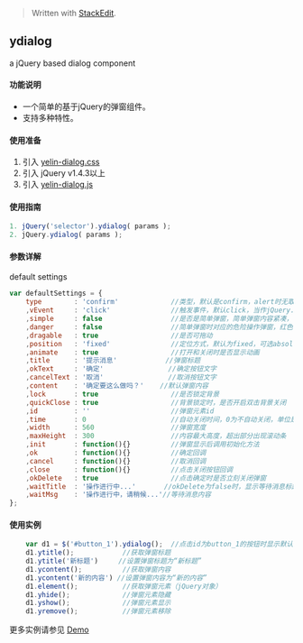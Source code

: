 > Written with [StackEdit](https://stackedit.io/).

## ydialog ##
a jQuery based dialog component

#### 功能说明 ####

* 一个简单的基于jQuery的弹窗组件。  
* 支持多种特性。

#### 使用准备 ####

1. 引入 [yelin-dialog.css](https://github.com/xincici/ydialog/blob/master/css/yelin-dialog.css)
2. 引入 jQuery v1.4.3以上
3. 引入 [yelin-dialog.js](https://github.com/xincici/ydialog/blob/master/js/yelin-dialog.js)

#### 使用指南 ####

``` javascript
1. jQuery('selector').ydialog( params );
2. jQuery.ydialog( params );

```

#### 参数详解 ####
default settings
``` javascript
var defaultSettings = {
    type        : 'confirm'             //类型，默认是confirm，alert时无取消按钮
    ,vEvent     : 'click'               //触发事件，默认click，当作jQuery.fn.ydialog使用时
    ,simple     : false                 //是否是简单弹窗，简单弹窗内容紧凑，一般内容为一句话
    ,danger     : false                 //简单弹窗时对应的危险操作弹窗，红色警告图标
    ,dragable   : true                  //是否可拖动
    ,position   : 'fixed'               //定位方式，默认为fixed，可选absolute
    ,animate    : true                  //打开和关闭时是否显示动画
    ,title      : '提示消息'            //弹窗标题
    ,okText     : '确定'                //确定按钮文字
    ,cancelText : '取消'                //取消按钮文字
    ,content    : '确定要这么做吗？'    //默认弹窗内容
    ,lock       : true                  //是否锁定背景
    ,quickClose : true                  //背景锁定时，是否开启双击背景关闭
    ,id         : ''                    //弹窗元素id
    ,time       : 0                     //自动关闭时间，0为不自动关闭，单位是秒
    ,width      : 560                   //弹窗宽度
    ,maxHeight  : 300                   //内容最大高度，超出部分出现滚动条
    ,init       : function(){}          //弹窗显示后调用初始化方法
    ,ok         : function(){}          //确定回调
    ,cancel     : function(){}          //取消回调
    ,close      : function(){}          //点击关闭按钮回调
    ,okDelete   : true                  //点击确定时是否立刻关闭弹窗
    ,waitTitle  : '操作进行中...'       //okDelete为false时，显示等待消息标题
    ,waitMsg    : '操作进行中，请稍候...'//等待消息内容
};
```

#### 使用实例 ####

``` javascript
    var d1 = $('#button_1').ydialog();  //点击id为button_1的按钮时显示默认弹窗
    d1.ytitle();            //获取弹窗标题
    d1.ytitle('新标题')     //设置弹窗标题为“新标题”
    d1.ycontent();          //获取弹窗内容
    d1.ycontent('新的内容') //设置弹窗内容为“新的内容”
    d1.element();           //获取弹窗元素（jQuery对象）
    d1.yhide();             //弹窗元素隐藏
    d1.yshow();             //弹窗元素显示
    d1.yremove();           //弹窗元素移除
```
更多实例请参见 [Demo](https://github.com/xincici/ydialog/blob/master/index.html)
